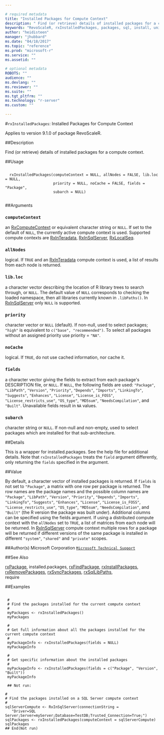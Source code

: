 ```yaml
--- 
 
# required metadata 
title: "Installed Packages for Compute Context" 
description: " Find (or retrieve) details of installed packages for a compute context. " 
keywords: "RevoScaleR, rxInstalledPackages, packages, sql, install, uninstall, remove, use" 
author: "heidisteen" 
manager: "jhubbard" 
ms.date: "04/18/2017" 
ms.topic: "reference" 
ms.prod: "microsoft-r" 
ms.service: "" 
ms.assetid: "" 
 
# optional metadata 
ROBOTS: "" 
audience: "" 
ms.devlang: "" 
ms.reviewer: "" 
ms.suite: "" 
ms.tgt_pltfrm: "" 
ms.technology: "r-server" 
ms.custom: "" 
 
--- 
```

 
 
 #`rxInstalledPackages`: Installed Packages for Compute Context

 Applies to version 9.1.0 of package RevoScaleR.
 
 ##Description
 
Find (or retrieve) details of installed packages for a compute context.
 
 
 ##Usage

```   
  
  rxInstalledPackages(computeContext = NULL, allNodes = FALSE, lib.loc = NULL,
                      priority = NULL, noCache = FALSE, fields = "Package",
                      subarch = NULL)
 
```
 
 ##Arguments

   
  
    
 ### `computeContext`
 an [RxComputeContext](RxComputeContext.md) or equivalent character string or `NULL`.   If set to the default of `NULL`, the currently active compute context is used. Supported compute contexts are [RxInTeradata](RxInTeradata.md), [RxInSqlServer](RxInSqlServer.md), [RxLocalSeq](RxLocalSeq.md). 
  
  
    
 ### `allNodes`
 logical. If `TRUE` and an [RxInTeradata](RxInTeradata.md) compute context is used, a list of results from each node is returned. 
   
   
    
 ### `lib.loc`
 a character vector describing the location of R library  trees to search through, or `NULL`.  The default value of `NULL` corresponds to checking the loaded namespace,  then all libraries currently known in  `.libPaths()`. In [RxInSqlServer](RxInSqlServer.md) only `NULL` is supported. 
  
   
    
 ### `priority`
 character vector or `NULL` (default). If non-null, used to select packages;  `"high"` is equivalent to `c("base", "recommended")`.  To select all packages without an assigned priority use priority = `"NA"`. 
  
   
    
 ### `noCache`
 logical.  If `TRUE`, do not use cached information, nor cache it. 
  
   
    
 ### `fields`
 a character vector giving the fields to extract from each package's DESCRIPTION file,  or `NULL`. If `NULL`, the following fields are used: `"Package"`, `"LibPath"`, `"Version"`, `"Priority"`, `"Depends"`,  `"Imports"`, `"LinkingTo"`, `"Suggests"`, `"Enhances"`,  `"License"`, `"License_is_FOSS"`, `"License_restricts_use"`,  `"OS_type"`, `"MD5sum"`, `"NeedsCompilation"`, and `"Built"`. Unavailable fields result in `NA` values. 
  
   
    
 ### `subarch`
 character string or `NULL`. If non-null and non-empty, used to select packages  which are installed for that sub-architecture.  
  
  
 
 
 ##Details
 
This is a wrapper for installed.packages. See the help file for additional details.
Note that `rxInstalledPackages` treats the `field` argument differently, only
returning the `fields` specified in the argument.
 
 
 
 ##Value
 
By default, a character vector of installed packages is returned.  If `fields` is not
set to `"Package"`, a matrix with one row per package is returned. 
The row names are the package names and the possible
column names are `"Package"`, `"LibPath"`, `"Version"`, `"Priority"`, `"Depends"`, 
`"Imports"`, `"LinkingTo"`, `"Suggests"`, `"Enhances"`, 
`"License"`, `"License_is_FOSS"`, `"License_restricts_use"`, 
`"OS_type"`, `"MD5sum"`, `"NeedsCompilation"`,
and `"Built"` (the R version the package was built under). 
Additional columns can be specified using the fields argument. 
If using a distributed compute context with the `allNodes` set to `TRUE`,
a list of matrices from each node will be returned.
In [RxInSqlServer](RxInSqlServer.md) compute context multiple rows for a package will be returned if different versions of the
same package is installed in different `"system"`, `"shared"` and `"private"` scopes.
 
 
 ##Author(s)
 Microsoft Corporation [`Microsoft Technical Support`](https://go.microsoft.com/fwlink/?LinkID=698556&clcid=0x409)
 
 
 ##See Also
 
[rxPackage](rxPackage.md),
installed.packages,
[rxFindPackage](rxFindPackage.md),
[rxInstallPackages](rxInstallPackages.md),   
[rxRemovePackages](rxRemovePackages.md),
[rxSyncPackages](rxSyncPackages.md),
[rxSqlLibPaths](rxSqlLibPaths.md),   
require
   
 ##Examples

 ```
   
  #
  # Find the packages installed for the current compute context
  #
  myPackages <- rxInstalledPackages()
  myPackages
  
  #
  # Get full information about all the packages installed for the current compute context
  #
  myPackageInfo <- rxInstalledPackages(fields = NULL)
  myPackageInfo
  
  #
  # Get specific information about the installed packages
  #
  myPackageInfo <- rxInstalledPackages(fields = c("Package", "Version", "Built"))
  myPackageInfo
  
  ## Not run:
 
#
# Find the packages installed on a SQL Server compute context
#
sqlServerCompute <- RxInSqlServer(connectionString = 
    "Driver=SQL Server;Server=myServer;Database=TestDB;Trusted_Connection=True;")
sqlPackages <- rxInstalledPackages(computeContext = sqlServerCompute)
sqlPackages
 ## End(Not run) 
  
 
```
     
 
 
 
 
 
 
 
